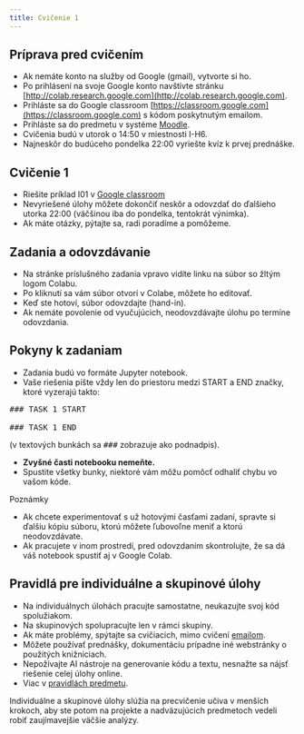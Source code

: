 ```yaml
---
title: Cvičenie 1
---
```


## Príprava pred cvičením

* Ak nemáte konto na služby od Google (gmail), vytvorte si ho.
* Po prihlásení na svoje Google konto navštívte stránku [http://colab.research.google.com](http://colab.research.google.com).
* Prihláste sa do Google classroom [https://classroom.google.com](https://classroom.google.com) s kódom poskytnutým emailom.
* Prihláste sa do predmetu v systéme [Moodle](https://moodle.uniba.sk/course/view.php?id=3421).
* Cvičenia budú v utorok o 14:50 v miestnosti I-H6.
* Najneskôr do budúceho pondelka 22:00 vyriešte kvíz k prvej prednáške.

## Cvičenie 1

* Riešite príklad I01 v [Google classroom](https://classroom.google.com)
* Nevyriešené úlohy môžete dokončiť neskôr a odovzdať do ďalšieho utorka 22:00 (väčšinou iba do pondelka, tentokrát výnimka).
* Ak máte otázky, pýtajte sa, radi poradíme a pomôžeme.

## Zadania a odovzdávanie

* Na stránke príslušného zadania vpravo vidíte linku na súbor so žltým logom Colabu. 
* Po kliknutí sa vám súbor otvorí v Colabe, môžete ho editovať.
* Keď ste hotoví, súbor odovzdajte (hand-in).
* Ak nemáte povolenie od vyučujúcich, neodovzdávajte úlohu po termíne odovzdania.

## Pokyny k zadaniam
* Zadania budú vo formáte Jupyter notebook.
* Vaše riešenia píšte vždy len do priestoru medzi START a END značky, ktoré vyzerajú takto:
<pre>
### TASK 1 START
 
### TASK 1 END
</pre>
(v textových bunkách sa <tt>###</tt> zobrazuje ako podnadpis).
* **Zvyšné časti notebooku nemeňte.**
* Spustite všetky bunky, niektoré vám môžu pomôcť odhaliť chybu vo vašom kóde.

Poznámky
* Ak chcete experimentovať s už hotovými časťami zadaní, spravte si ďalšiu kópiu súboru, ktorú môžete ľubovoľne meniť a ktorú neodovzdávate.
* Ak pracujete v inom prostredí, pred odovzdaním skontrolujte, že sa dá váš notebook spustiť aj v Google Colab.

## Pravidlá pre individuálne a skupinové úlohy

* Na individuálnych úlohách pracujte samostatne, neukazujte svoj kód spolužiakom.
* Na skupinových spolupracujte len v rámci skupiny.
* Ak máte problémy, spýtajte sa cvičiacich, mimo cvičení [emailom](./Contact.md).
* Môžete používať prednášky, dokumentáciu prípadne iné webstránky o použitých knižniciach. 
* Nepožívajte AI nástroje na generovanie kódu a textu, nesnažte sa nájsť riešenie celej úlohy online.
* Viac v [pravidlách predmetu](./Rules.md).

Individuálne a skupinové úlohy slúžia na precvičenie učiva v menších krokoch, aby ste potom na projekte a nadväzujúcich predmetoch vedeli robiť zaujímavejšie väčšie analýzy.